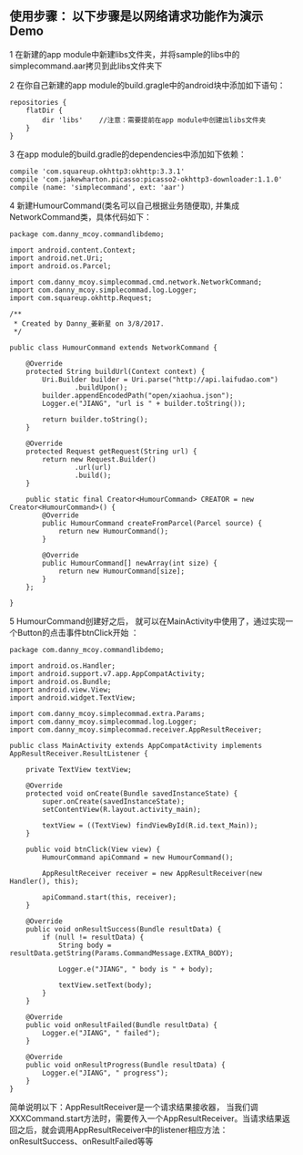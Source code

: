 ## 使用步骤： 以下步骤是以网络请求功能作为演示Demo
1 在新建的app module中新建libs文件夹，并将sample的libs中的simplecommand.aar拷贝到此libs文件夹下

2 在你自己新建的app module的build.gragle中的android块中添加如下语句：

```
repositories {
    flatDir {
        dir 'libs'    //注意：需要提前在app module中创建出libs文件夹
    }
}
```

3 在app module的build.gradle的dependencies中添加如下依赖：

```
compile 'com.squareup.okhttp3:okhttp:3.3.1'
compile 'com.jakewharton.picasso:picasso2-okhttp3-downloader:1.1.0'
compile (name: 'simplecommand', ext: 'aar')
```

4 新建HumourCommand(类名可以自己根据业务随便取), 并集成NetworkCommand类，具体代码如下：
```
package com.danny_mcoy.commandlibdemo;

import android.content.Context;
import android.net.Uri;
import android.os.Parcel;

import com.danny_mcoy.simplecommad.cmd.network.NetworkCommand;
import com.danny_mcoy.simplecommad.log.Logger;
import com.squareup.okhttp.Request;

/**
 * Created by Danny_姜新星 on 3/8/2017.
 */

public class HumourCommand extends NetworkCommand {

    @Override
    protected String buildUrl(Context context) {
        Uri.Builder builder = Uri.parse("http://api.laifudao.com")
                .buildUpon();
        builder.appendEncodedPath("open/xiaohua.json");
        Logger.e("JIANG", "url is " + builder.toString());

        return builder.toString();
    }

    @Override
    protected Request getRequest(String url) {
        return new Request.Builder()
                .url(url)
                .build();
    }

    public static final Creator<HumourCommand> CREATOR = new Creator<HumourCommand>() {
        @Override
        public HumourCommand createFromParcel(Parcel source) {
            return new HumourCommand();
        }

        @Override
        public HumourCommand[] newArray(int size) {
            return new HumourCommand[size];
        }
    };

}
```

5 HumourCommand创建好之后， 就可以在MainActivity中使用了，通过实现一个Button的点击事件btnClick开始 ：
```
package com.danny_mcoy.commandlibdemo;

import android.os.Handler;
import android.support.v7.app.AppCompatActivity;
import android.os.Bundle;
import android.view.View;
import android.widget.TextView;

import com.danny_mcoy.simplecommad.extra.Params;
import com.danny_mcoy.simplecommad.log.Logger;
import com.danny_mcoy.simplecommad.receiver.AppResultReceiver;

public class MainActivity extends AppCompatActivity implements AppResultReceiver.ResultListener {

    private TextView textView;

    @Override
    protected void onCreate(Bundle savedInstanceState) {
        super.onCreate(savedInstanceState);
        setContentView(R.layout.activity_main);

        textView = ((TextView) findViewById(R.id.text_Main));
    }

    public void btnClick(View view) {
        HumourCommand apiCommand = new HumourCommand();

        AppResultReceiver receiver = new AppResultReceiver(new Handler(), this);

        apiCommand.start(this, receiver);
    }

    @Override
    public void onResultSuccess(Bundle resultData) {
        if (null != resultData) {
            String body = resultData.getString(Params.CommandMessage.EXTRA_BODY);

            Logger.e("JIANG", " body is " + body);

            textView.setText(body);
        }
    }

    @Override
    public void onResultFailed(Bundle resultData) {
        Logger.e("JIANG", " failed");
    }

    @Override
    public void onResultProgress(Bundle resultData) {
        Logger.e("JIANG", " progress");
    }
}
```
简单说明以下：AppResultReceiver是一个请求结果接收器， 当我们调XXXCommand.start方法时，需要传入一个AppResultReceiver。当请求结果返回之后，就会调用AppResultReceiver中的listener相应方法：onResultSuccess、onResultFailed等等
